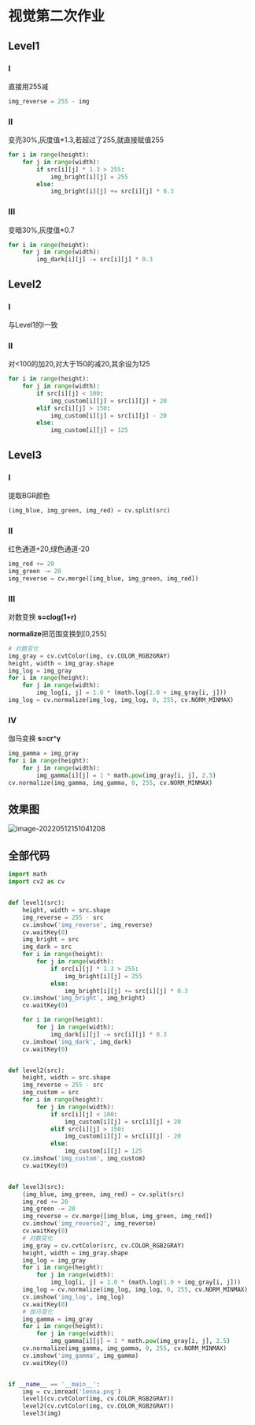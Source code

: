 # 视觉第二次作业




## Level1

### I

直接用255减

```python
img_reverse = 255 - img
```

### II

变亮30%,灰度值*1.3,若超过了255,就直接赋值255



```python
for i in range(height):
    for j in range(width):
        if src[i][j] * 1.3 > 255:
            img_bright[i][j] = 255
        else:
            img_bright[i][j] += src[i][j] * 0.3
```

### III

变暗30%,灰度值*0.7

```python
for i in range(height):
	for j in range(width):
		img_dark[i][j] -= src[i][j] * 0.3
```



## Level2

### I

与Level1的I一致

### II

对<100的加20,对大于150的减20,其余设为125

```python
for i in range(height):
    for j in range(width):
        if src[i][j] < 100:
            img_custom[i][j] = src[i][j] + 20
        elif src[i][j] > 150:
            img_custom[i][j] = src[i][j] - 20
        else:
            img_custom[i][j] = 125
```



## Level3

### I

提取BGR颜色

```python
(img_blue, img_green, img_red) = cv.split(src)
```



### II

红色通道+20,绿色通道-20

```python
img_red += 20
img_green -= 20
img_reverse = cv.merge([img_blue, img_green, img_red])
```



### III

对数变换  **s=clog(1+r)**

**normalize**把范围变换到[0,255]

```python
# 对数变化
img_gray = cv.cvtColor(img, cv.COLOR_RGB2GRAY)
height, width = img_gray.shape
img_log = img_gray
for i in range(height):
    for j in range(width):
        img_log[i, j] = 1.0 * (math.log(1.0 + img_gray[i, j]))
img_log = cv.normalize(img_log, img_log, 0, 255, cv.NORM_MINMAX)
```



### IV

伽马变换 **s=cr^γ**

```python
img_gamma = img_gray
for i in range(height):
    for j in range(width):
        img_gamma[i][j] = 1 * math.pow(img_gray[i, j], 2.5)
cv.normalize(img_gamma, img_gamma, 0, 255, cv.NORM_MINMAX)
```





## 效果图

![image-20220512151041208](https://gitee.com/heihun666/picture/raw/master/pictures/opencv_demo2.png)

## 全部代码

```python
import math
import cv2 as cv


def level1(src):
    height, width = src.shape
    img_reverse = 255 - src
    cv.imshow('img_reverse', img_reverse)
    cv.waitKey(0)
    img_bright = src
    img_dark = src
    for i in range(height):
        for j in range(width):
            if src[i][j] * 1.3 > 255:
                img_bright[i][j] = 255
            else:
                img_bright[i][j] += src[i][j] * 0.3
    cv.imshow('img_bright', img_bright)
    cv.waitKey(0)

    for i in range(height):
        for j in range(width):
            img_dark[i][j] -= src[i][j] * 0.3
    cv.imshow('img_dark', img_dark)
    cv.waitKey(0)


def level2(src):
    height, width = src.shape
    img_reverse = 255 - src
    img_custom = src
    for i in range(height):
        for j in range(width):
            if src[i][j] < 100:
                img_custom[i][j] = src[i][j] + 20
            elif src[i][j] > 150:
                img_custom[i][j] = src[i][j] - 20
            else:
                img_custom[i][j] = 125
    cv.imshow('img_custom', img_custom)
    cv.waitKey(0)


def level3(src):
    (img_blue, img_green, img_red) = cv.split(src)
    img_red += 20
    img_green -= 20
    img_reverse = cv.merge([img_blue, img_green, img_red])
    cv.imshow('img_reverse2', img_reverse)
    cv.waitKey(0)
    # 对数变化
    img_gray = cv.cvtColor(src, cv.COLOR_RGB2GRAY)
    height, width = img_gray.shape
    img_log = img_gray
    for i in range(height):
        for j in range(width):
            img_log[i, j] = 1.0 * (math.log(1.0 + img_gray[i, j]))
    img_log = cv.normalize(img_log, img_log, 0, 255, cv.NORM_MINMAX)
    cv.imshow('img_log', img_log)
    cv.waitKey(0)
    # 伽马变化
    img_gamma = img_gray
    for i in range(height):
        for j in range(width):
            img_gamma[i][j] = 1 * math.pow(img_gray[i, j], 2.5)
    cv.normalize(img_gamma, img_gamma, 0, 255, cv.NORM_MINMAX)
    cv.imshow('img_gamma', img_gamma)
    cv.waitKey(0)


if __name__ == '__main__':
    img = cv.imread('lenna.png')
    level1(cv.cvtColor(img, cv.COLOR_RGB2GRAY))
    level2(cv.cvtColor(img, cv.COLOR_RGB2GRAY))
    level3(img)

```

